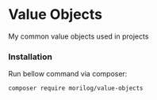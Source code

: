 # Value Objects
My common value objects used in projects

### Installation
Run bellow command via composer:

`composer require morilog/value-objects`
